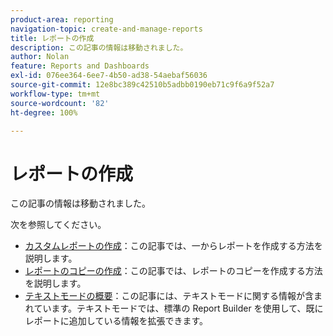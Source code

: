 ```yaml
---
product-area: reporting
navigation-topic: create-and-manage-reports
title: レポートの作成
description: この記事の情報は移動されました。
author: Nolan
feature: Reports and Dashboards
exl-id: 076ee364-6ee7-4b50-ad38-54aebaf56036
source-git-commit: 12e8bc389c42510b5adbb0190eb71c9f6a9f52a7
workflow-type: tm+mt
source-wordcount: '82'
ht-degree: 100%

---
```


# レポートの作成

<!-- Audited: 11/2024 -->

この記事の情報は移動されました。

次を参照してください。

* [カスタムレポートの作成](../../../reports-and-dashboards/reports/creating-and-managing-reports/create-custom-report.md)：この記事では、一からレポートを作成する方法を説明します。
* [レポートのコピーの作成](../../../reports-and-dashboards/reports/creating-and-managing-reports/create-copy-report.md)：この記事では、レポートのコピーを作成する方法を説明します。
* [テキストモードの概要](../../../reports-and-dashboards/reports/text-mode/understand-text-mode.md)：この記事には、テキストモードに関する情報が含まれています。テキストモードでは、標準の Report Builder を使用して、既にレポートに追加している情報を拡張できます。
